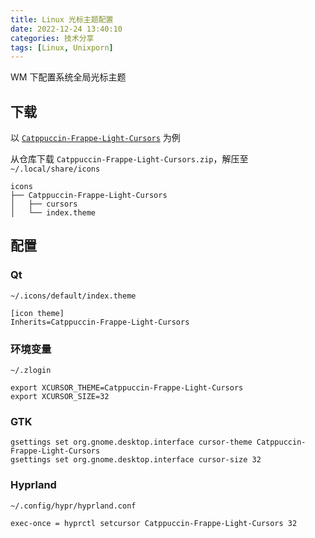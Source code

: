 ```yaml
---
title: Linux 光标主题配置
date: 2022-12-24 13:40:10
categories: 技术分享
tags: [Linux, Unixporn]
---
```


WM 下配置系统全局光标主题

<!-- more -->

## 下载

以 [`Catppuccin-Frappe-Light-Cursors`](https://github.com/catppuccin/cursors/) 为例

从仓库下载 `Catppuccin-Frappe-Light-Cursors.zip`，解压至 `~/.local/share/icons`

```
icons
├── Catppuccin-Frappe-Light-Cursors
│   ├── cursors
│   └── index.theme
```

## 配置

### Qt

`~/.icons/default/index.theme`

```
[icon theme]
Inherits=Catppuccin-Frappe-Light-Cursors
```

### 环境变量

`~/.zlogin`

```
export XCURSOR_THEME=Catppuccin-Frappe-Light-Cursors
export XCURSOR_SIZE=32
```

### GTK

```
gsettings set org.gnome.desktop.interface cursor-theme Catppuccin-Frappe-Light-Cursors
gsettings set org.gnome.desktop.interface cursor-size 32
```

### Hyprland

`~/.config/hypr/hyprland.conf`

```
exec-once = hyprctl setcursor Catppuccin-Frappe-Light-Cursors 32
```
